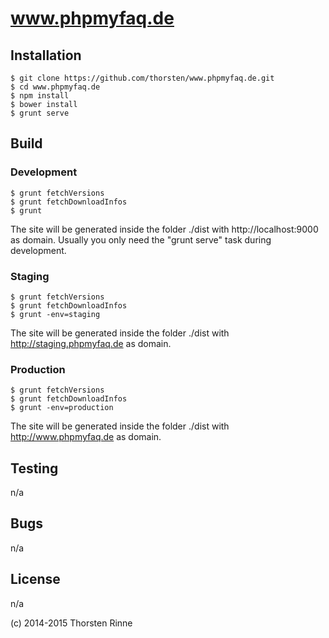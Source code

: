# www.phpmyfaq.de

## Installation

    $ git clone https://github.com/thorsten/www.phpmyfaq.de.git
    $ cd www.phpmyfaq.de
    $ npm install
    $ bower install
    $ grunt serve
    
## Build

### Development

    $ grunt fetchVersions
    $ grunt fetchDownloadInfos
    $ grunt
    
The site will be generated inside the folder ./dist with http://localhost:9000 as domain. Usually you only need the
"grunt serve" task during development.

### Staging

    $ grunt fetchVersions
    $ grunt fetchDownloadInfos
    $ grunt -env=staging

The site will be generated inside the folder ./dist with http://staging.phpmyfaq.de as domain.

### Production

    $ grunt fetchVersions
    $ grunt fetchDownloadInfos
    $ grunt -env=production
    
The site will be generated inside the folder ./dist with http://www.phpmyfaq.de as domain.

## Testing

n/a

## Bugs

n/a

## License

n/a

(c) 2014-2015 Thorsten Rinne